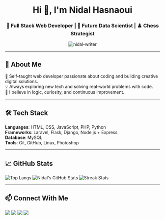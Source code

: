 <h1 align="center">Hi 👋, I'm Nidal Hasnaoui</h1>
<h3 align="center">🎯 Full Stack Web Developer | 🧠 Future Data Scientist | ♟️ Chess Strategist</h3>

<p align="center">
  <img src="https://komarev.com/ghpvc/?username=nidal-writer&label=Profile%20views&color=0e75b6&style=flat" alt="nidal-writer" />
</p>

---

## 🚀 About Me

🔧 Self-taught web developer passionate about coding and building creative digital solutions.  
💡 Always exploring new tech and solving real-world problems with code.  
🧠 I believe in logic, curiosity, and continuous improvement.

---

## 🛠️ Tech Stack

**Languages**: HTML, CSS, JavaScript, PHP, Python  
**Frameworks**: Laravel, Flask, Django, Node.js + Express  
**Database**: MySQL  
**Tools**: Git, GitHub, Linux, Photoshop

---

## 📈 GitHub Stats

![Top Langs](https://github-readme-stats.vercel.app/api/top-langs/?username=nidal-writer&layout=compact)
![Nidal's GitHub Stats](https://github-readme-stats.vercel.app/api?username=nidal-writer&show_icons=true&theme=radical)
![Streak Stats](https://github-readme-streak-stats.herokuapp.com?user=nidal-writer&theme=dark)

---

## 📫 Connect With Me

<p align="left">
  <a href="https://twitter.com/nidal_codes" target="blank"><img src="https://img.shields.io/twitter/follow/nidal_codes?logo=twitter&style=for-the-badge" /></a>
  <a href="https://dev.to/nidal_writer" target="blank"><img src="https://img.shields.io/badge/Dev.to-%2312100E.svg?&style=for-the-badge&logo=dev.to&logoColor=white" /></a>
  <a href="https://medium.com/@nidal-hasnaoui-zed" target="blank"><img src="https://img.shields.io/badge/Medium-%2312100E.svg?&style=for-the-badge&logo=medium&logoColor=white" /></a>
  <a href="https://linkedin.com/in/nidal-hasnaoui" target="blank"><img src="https://img.shields.io/badge/LinkedIn-%230077B5.svg?&style=for-the-badge&logo=linkedin&logoColor=white" /></a>
</p>
